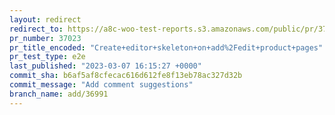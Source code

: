 ```yaml
---
layout: redirect
redirect_to: https://a8c-woo-test-reports.s3.amazonaws.com/public/pr/37023/e2e/index.html
pr_number: 37023
pr_title_encoded: "Create+editor+skeleton+on+add%2Fedit+product+pages"
pr_test_type: e2e
last_published: "2023-03-07 16:15:27 +0000"
commit_sha: b6af5af8cfecac616d612fe8f13eb78ac327d32b
commit_message: "Add comment suggestions"
branch_name: add/36991
---
```

